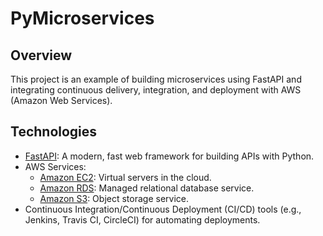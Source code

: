 # PyMicroservices

## Overview

This project is an example of building microservices using FastAPI and integrating continuous delivery, integration, and deployment with AWS (Amazon Web Services).

## Technologies

- [FastAPI](https://fastapi.tiangolo.com/): A modern, fast web framework for building APIs with Python.
- AWS Services:
  - [Amazon EC2](https://aws.amazon.com/ec2/): Virtual servers in the cloud.
  - [Amazon RDS](https://aws.amazon.com/rds/): Managed relational database service.
  - [Amazon S3](https://aws.amazon.com/s3/): Object storage service.
- Continuous Integration/Continuous Deployment (CI/CD) tools (e.g., Jenkins, Travis CI, CircleCI) for automating deployments.